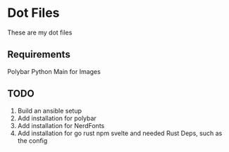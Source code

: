 # Dot Files
These are my dot files
## Requirements

Polybar
Python
Main for Images

## TODO
1. Build an ansible setup
2. Add installation for polybar
3. Add installation for NerdFonts
4. Add installation for go rust npm svelte and needed Rust Deps, such as the config
